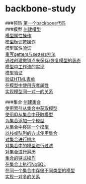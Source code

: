 # backbone-study
###预热
[第一个backbone代码](study/model/first.md)    
###模型
[创建模型](study/model/model_create.md)   
[模型属性操作](study/model/model_attr.md)   
[模型标识符操作](study/model/model_id.md)     
[模型属性验证](study/model/model_valid.md)   
[重写getters与setters方法](study/model/model_rewrite.md)   
[通过创建撤销点来保存/恢复模型的装态](study/model/model_revoke.md)      
[模型中工作流的实现](study/model/model_workflow.md)     
[模型验证](study/model/model_validate.md)         
[验证HTML表单](study/model/model_form.md)         
[在模型中使用嵌套属性](study/model/model_nested.md)            
[实现模型间一对一的关系](study/model/model_oneonone.md)   

###集合
[创建集合](study/collection/collection_create.md)   
[使用索引从集合中获取模型](study/collection/collection_index.md)   
[使用ID从集合中获取模型](study/collection/collection_id.md)   
[为集合添加一个模型](study/collection/collection_add.md)   
[从集合中移除一个模型](study/collection/collection_del.md)   
[以栈或队列的方式使用集合](study/collection/collection_pop.md)   
[对集合进行排序](study/collection/collection_sort.md)   
[对集合中的模型进行过滤](study/collection/collection_where.md)   
[对集合进行遍历](study/collection/collection_each.md)   
[集合的链式操作](study/collection/collection_chain.md)   
[在集合上执行NoSQL](study/collection/collection_nosql.md)   
[在同一个集合中存储不同类型的模型](study/collection/collection_same.md)   
[实现一对多的关系](study/collection/collection_one_to_many.md)   

